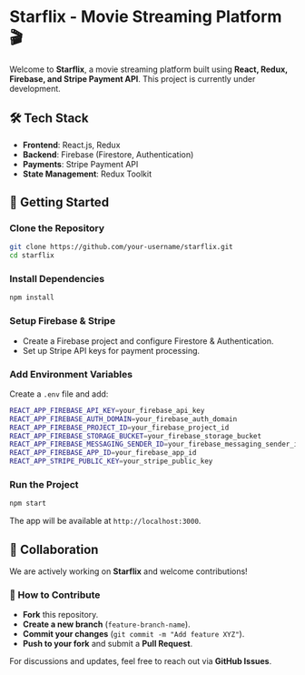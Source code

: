# Starflix - Movie Streaming Platform 🎬  

Welcome to **Starflix**, a movie streaming platform built using **React, Redux, Firebase, and Stripe Payment API**. This project is currently under development.  

## 🛠 Tech Stack  

- **Frontend**: React.js, Redux  
- **Backend**: Firebase (Firestore, Authentication)  
- **Payments**: Stripe Payment API  
- **State Management**: Redux Toolkit  

## 🔧 Getting Started  

### Clone the Repository  
```sh
git clone https://github.com/your-username/starflix.git
cd starflix
```

### Install Dependencies  
```sh
npm install
```

### Setup Firebase & Stripe  
- Create a Firebase project and configure Firestore & Authentication.  
- Set up Stripe API keys for payment processing.  

### Add Environment Variables  
Create a `.env` file and add:  
```sh
REACT_APP_FIREBASE_API_KEY=your_firebase_api_key
REACT_APP_FIREBASE_AUTH_DOMAIN=your_firebase_auth_domain
REACT_APP_FIREBASE_PROJECT_ID=your_firebase_project_id
REACT_APP_FIREBASE_STORAGE_BUCKET=your_firebase_storage_bucket
REACT_APP_FIREBASE_MESSAGING_SENDER_ID=your_firebase_messaging_sender_id
REACT_APP_FIREBASE_APP_ID=your_firebase_app_id
REACT_APP_STRIPE_PUBLIC_KEY=your_stripe_public_key
```

### Run the Project  
```sh
npm start
```
The app will be available at `http://localhost:3000`.  

## 🤝 Collaboration  

We are actively working on **Starflix** and welcome contributions!  

### 📌 How to Contribute  
- **Fork** this repository.  
- **Create a new branch** (`feature-branch-name`).  
- **Commit your changes** (`git commit -m "Add feature XYZ"`).  
- **Push to your fork** and submit a **Pull Request**.  

For discussions and updates, feel free to reach out via **GitHub Issues**.  

